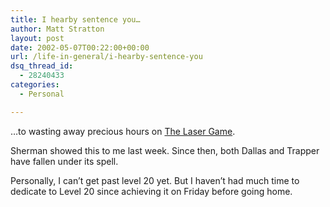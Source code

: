 ```yaml
---
title: I hearby sentence you…
author: Matt Stratton
layout: post
date: 2002-05-07T00:22:00+00:00
url: /life-in-general/i-hearby-sentence-you
dsq_thread_id:
  - 28240433
categories:
  - Personal

---
```

&#8230;to wasting away precious hours on [The Laser Game][1].

Sherman showed this to me last week. Since then, both Dallas and Trapper have fallen under its spell.

Personally, I can&#8217;t get past level 20 yet. But I haven&#8217;t had much time to dedicate to Level 20 since achieving it on Friday before going home.

 [1]: https://www.input-entertainment.de/laser/